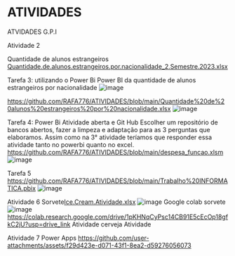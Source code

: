 # ATIVIDADES
ATVIDADES G.P.I

Atividade 2

Quantidade de alunos estrangeiros
[Quantidade.de.alunos.estrangeiros.por.nacionalidade_2.Semestre.2023.xlsx](https://github.com/user-attachments/files/20855089/Quantidade.de.alunos.estrangeiros.por.nacionalidade_2.Semestre.2023.xlsx)

Tarefa 3: 
utilizando o Power Bi Power BI da quantidade de alunos estrangeiros por nacionalidade
![image](https://github.com/user-attachments/assets/42779fcb-204f-4ddc-8855-7b5d77fe70dd)


https://github.com/RAFA776/ATIVIDADES/blob/main/Quantidade%20de%20alunos%20estrangeiros%20por%20nacionalidade.xlsx
![image](https://github.com/user-attachments/assets/c9b705a1-48ad-4bd4-a0d9-b841323daae0)

Tarefa 4: Power Bi Atividade aberta e Git Hub
Escolher um repositório de bancos abertos, fazer a limpeza e adaptação para as 3 perguntas que elaboramos. Assim como na 3° atividade teríamos que responder essa atividade tanto no powerbi quanto no excel.
https://github.com/RAFA776/ATIVIDADES/blob/main/despesa_funcao.xlsm
![image](https://github.com/user-attachments/assets/cfba7ecb-755c-4726-8a45-07e4efda2fd7)

Tarefa 5
https://github.com/RAFA776/ATIVIDADES/blob/main/Trabalho%20INFORMATICA.pbix
![image](https://github.com/user-attachments/assets/6345e9ca-6d90-4a0d-a99f-95145a9741b3)

Atividade 6 
Sorvete[Ice.Cream.Atividade.xlsx](https://github.com/user-attachments/files/20854512/Ice.Cream.Atividade.xlsx)
![image](https://github.com/user-attachments/assets/f1172966-9cc2-4aee-aa05-f675dd42030c)
Google colab sorvete
![image](https://github.com/user-attachments/assets/ef80075d-f5b9-4fb9-8e75-d9fde79beacb)
https://colab.research.google.com/drive/1pKHNqCyPsc14CB91E5cEcOp18gfkC2jU?usp=drive_link
Atividade cerveja 
Atividade 

Atividade 7 Power Apps
https://github.com/user-attachments/assets/f29d423e-d071-43f1-8ea2-d59276056073





